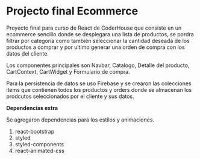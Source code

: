 # Projecto final Ecommerce

Proyecto final para curso de React de CoderHouse que consiste en un ecommerce sencillo donde se desplegara una lista de productos, se pordra filtrar por categoría como también seleccionar la cantidad deseada de los productos a comprar y por ultimo generar una orden de compra con los datos del cliente.

Los componentes principales son Navbar, Catalogo, Detalle del producto, CartContext, CartWidget y Formulario de compra.

Para la persistencia de datos se uso Firebase y se crearon las colecciones items que contienen todos los productos y orders donde se almacenan los prodcutos seleccionados por el cliente y sus datos.

**Dependencias extra**

Se agregaron dependencias para los estilos y animaciones.

1. react-bootstrap
2. styled
3. styled-components
4. react-animated-css
